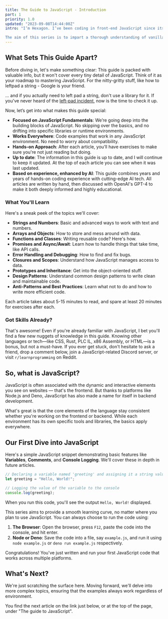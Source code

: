 ```yaml
---
title: The Guide to JavaScript - Introduction
part: 1
priority: 1.0
updated: "2023-09-08T14:44:00Z"
intro: "I’m Hexagon. I’ve been coding in front-end JavaScript since its inception and transitioned to back-end and library development when Node.js came onto the scene. Nowadays, I’m deeply invested in Deno. It provides a great developer experience right out of the box, making it a pleasure to work with. Whether you’re just starting out in web development or you're a seasoned developer seeking a refresher, you're in the right place.

The aim of this series is to impart a thorough understanding of vanilla JavaScript and its many features. We won't be using any external libraries, and all the code will be versatile. It'll work seamlessly whether you're in a browser or using runtimes like Node.js or Deno."
---
```


## What Sets This Guide Apart?

Before diving in, let's make something clear: This guide is packed with valuable info, but it won't cover every tiny detail of JavaScript. Think of it as your roadmap to mastering JavaScript. For the nitty-gritty stuff, like how to leftpad a string - Google is your friend. 

... and if you actually need to left pad a string, don't use a library for it. If you've never heard of the [left-pad incident](https://en.wikipedia.org/wiki/Npm#Left-pad_incident), now is the time to check it up.

Now, let’s get into what makes this guide special:

- **Focused on JavaScript Fundamentals**: We’re going deep into the building
  blocks of JavaScript. No skipping over the basics, and no drifting into
  specific libraries or runtime environments.
- **Works Everywhere**: Code examples that work in any JavaScript environment.
  No need to worry about compatibility.
- **Hands-on Approach**: After each article, you’ll have exercises to make sure
  you're not just reading but doing.
- **Up to date**: The information in this guide is up to date, and I will
  continue to keep it updated. At the top of each article you can see when it
  was last updated.
- **Based on experience, enhanced by AI**: This guide combines years and years
  of hands-on coding experience with cutting-edge AI tech. All articles are
  written by hand, then discussed with OpenAI's GPT-4 to make it both deeply
  informed and highly educational.

### What You'll Learn

Here's a sneak peek of the topics we'll cover:

- **Strings and Numbers**: Basic and advanced ways to work with text and
  numbers.
- **Arrays and Objects**: How to store and mess around with data.
- **Functions and Classes**: Writing reusable code? Here's how.
- **Promises and Async/Await**: Learn how to handle things that take time, like
  API calls.
- **Error Handling and Debugging**: How to find and fix bugs.
- **Closures and Scopes**: Understand how JavaScript manages access to data.
- **Prototypes and Inheritance**: Get into the object-oriented stuff.
- **Design Patterns**: Understand common design patterns to write clean and
  maintainable code.
- **Anti-Patterns and Best Practices**: Learn what not to do and how to write
  more efficient code.

Each article takes about 5-15 minutes to read, and spare at least 20 minutes for
exercises after each.

### Got Skills Already?

That's awesome! Even if you're already familiar with JavaScript, I bet you'll
find a few new nuggets of knowledge in this guide. Knowing other languages or
tech—like CSS, Rust, PLC IL, x86 Assembly, or HTML—is a bonus, but not a
must-have. If you ever get stuck, don't hesitate to ask a friend, drop a comment
below, join a JavaScript-related Discord server, or visit `r/learnprogramming`
on Reddit.

## So, what is JavaScript?

JavaScript is often associated with the dynamic and interactive elements you see
on websites — that's the frontend. But thanks to platforms like Node.js and
Deno, JavaScript has also made a name for itself in backend development.

What's great is that the core elements of the language stay consistent whether
you're working on the frontend or backend. While each environment has its own
specific tools and libraries, the basics apply everywhere.

## Our First Dive into JavaScript

Here's a simple JavaScript snippet demonstrating basic features like
**Variables**, **Comments**, and **Console Logging**. We'll cover these in depth
in future articles.

```javascript
// Declaring a variable named 'greeting' and assigning it a string value
let greeting = "Hello, World!";

// Logging the value of the variable to the console
console.log(greeting);
```

When you run this code, you'll see the output `Hello, World!` displayed.

This series aims to provide a smooth learning curve, no matter where you plan to
use JavaScript. You can always choose to run the code using:

1. **The Browser**: Open the browser, press `F12`, paste the code into the
   console, and hit enter.
2. **Node or Deno**: Save the code into a file, say `example.js`, and run it
   using `node example.js` or `deno run example.js` respectively.

Congratulations! You've just written and run your first JavaScript code that
works across multiple platforms.

## What's Next?

We're just scratching the surface here. Moving forward, we'll delve into more
complex topics, ensuring that the examples always work regardless of
environment.

You find the next article on the link just below, or at the top of the page,
under "The guide to JavaScript".
